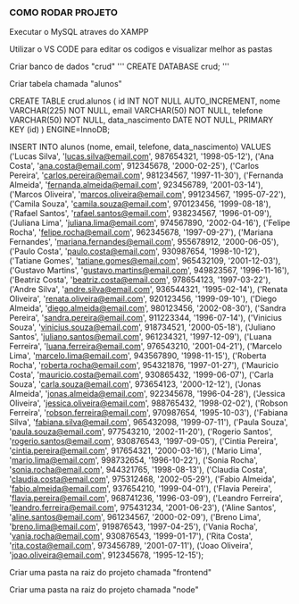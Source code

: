 ### COMO RODAR PROJETO 

Executar o MySQL atraves do XAMPP

Utilizar o VS CODE para editar os codigos e visualizar melhor as pastas 

Criar banco de dados "crud"
'''
CREATE DATABASE crud;
'''

Criar tabela chamada "alunos"

CREATE TABLE crud.alunos (
    id INT NOT NULL AUTO_INCREMENT,
    nome VARCHAR(225) NOT NULL,
    email VARCHAR(50) NOT NULL,
    telefone VARCHAR(50) NOT NULL,
    data_nascimento DATE NOT NULL,
    PRIMARY KEY (id)
) ENGINE=InnoDB;

INSERT INTO alunos (nome, email, telefone, data_nascimento) 
VALUES 
('Lucas Silva', 'lucas.silva@email.com', 987654321, '1998-05-12'),
('Ana Costa', 'ana.costa@email.com', 912345678, '2000-02-25'),
('Carlos Pereira', 'carlos.pereira@email.com', 981234567, '1997-11-30'), 
('Fernanda Almeida', 'fernanda.almeida@email.com', 923456789, '2001-03-14'),
('Marcos Oliveira', 'marcos.oliveira@email.com', 991234567, '1995-07-22'),
('Camila Souza', 'camila.souza@email.com', 970123456, '1999-08-18'),
('Rafael Santos', 'rafael.santos@email.com', 938234567, '1996-01-09'),
('Juliana Lima', 'juliana.lima@email.com', 974567890, '2002-04-16'),
('Felipe Rocha', 'felipe.rocha@email.com', 962345678, '1997-09-27'),
('Mariana Fernandes', 'mariana.fernandes@email.com', 955678912, '2000-06-05'),
('Paulo Costa', 'paulo.costa@email.com', 930987654, '1998-10-12'),
('Tatiane Gomes', 'tatiane.gomes@email.com', 965432109, '2001-12-03'),
('Gustavo Martins', 'gustavo.martins@email.com', 949823567, '1996-11-16'), 
('Beatriz Costa', 'beatriz.costa@email.com', 978654123, '1997-03-22'),
('Andre Silva', 'andre.silva@email.com', 936544321, '1995-02-14'),
('Renata Oliveira', 'renata.oliveira@email.com', 920123456, '1999-09-10'),
('Diego Almeida', 'diego.almeida@email.com', 980123456, '2002-08-30'),
('Sandra Pereira', 'sandra.pereira@email.com', 911223344, '1996-07-14'), 
('Vinicius Souza', 'vinicius.souza@email.com', 918734521, '2000-05-18'),
('Juliano Santos', 'juliano.santos@email.com', 961234321, '1997-12-09'),
('Luana Ferreira', 'luana.ferreira@email.com', 976543210, '2001-04-21'), 
('Marcelo Lima', 'marcelo.lima@email.com', 943567890, '1998-11-15'),
('Roberta Rocha', 'roberta.rocha@email.com', 954321876, '1997-01-27'),
('Mauricio Costa', 'mauricio.costa@email.com', 930865432, '1999-06-07'),
('Carla Souza', 'carla.souza@email.com', 973654123, '2000-12-12'),
('Jonas Almeida', 'jonas.almeida@email.com', 922345678, '1996-04-28'),
('Jessica Oliveira', 'jessica.oliveira@email.com', 988765432, '1998-02-02'), 
('Robson Ferreira', 'robson.ferreira@email.com', 970987654, '1995-10-03'),
('Fabiana Silva', 'fabiana.silva@email.com', 965432098, '1999-07-11'),
('Paula Souza', 'paula.souza@email.com', 977543210, '2002-11-20'),
('Rogerio Santos', 'rogerio.santos@email.com', 930876543, '1997-09-05'),
('Cintia Pereira', 'cintia.pereira@email.com', 917654321, '2000-03-16'), 
('Mario Lima', 'mario.lima@email.com', 998732654, '1996-10-22'),
('Sonia Rocha', 'sonia.rocha@email.com', 944321765, '1998-08-13'),
('Claudia Costa', 'claudia.costa@email.com', 975312468, '2002-05-29'),
('Fabio Almeida', 'fabio.almeida@email.com', 937654210, '1999-04-01'), 
('Flavia Pereira', 'flavia.pereira@email.com', 968741236, '1996-03-09'),
('Leandro Ferreira', 'leandro.ferreira@email.com', 975431234, '2001-06-23'),
('Aline Santos', 'aline.santos@email.com', 961234567, '2000-02-09'),
('Breno Lima', 'breno.lima@email.com', 919876543, '1997-04-25'), 
('Vania Rocha', 'vania.rocha@email.com', 930876543, '1999-01-17'),
('Rita Costa', 'rita.costa@email.com', 973456789, '2001-07-11'),
('Joao Oliveira', 'joao.oliveira@email.com', 912345678, '1995-12-15');

Criar uma pasta na raiz do projeto chamada "frontend"

Criar uma pasta na raiz do projeto chamada "node"